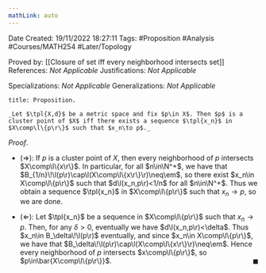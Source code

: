 ```yaml
---
mathLink: auto
---
```


<div class="topSpace"></div>

Date Created: 19/11/2022 18:27:11
Tags: #Proposition #Analysis #Courses/MATH254 #Later/Topology

Proved by: [[Closure of set iff every neighborhood intersects set]]
References: _Not Applicable_
Justifications: _Not Applicable_

Specializations: _Not Applicable_
Generalizations: _Not Applicable_

``` ad-Proposition
title: Proposition.

_Let $\tpl{X,d}$ be a metric space and fix $p\in X$. Then $p$ is a cluster point of $X$ iff there exists a sequence $\tpl{x_n}$ in $X\comp\l\{p\r\}$ such that $x_n\to p$._

```

_Proof_.
* ($\Rightarrow$): If $p$ is a cluster point of $X$, then every neighborhood of $p$ intersects $X\comp\l\{x\r\}$. In particular, for all $n\in\N^+$, we have that $B_{1/n}\!\l(p\r)\cap\l(X\comp\l\{x\r\}\r)\neq\em$, so there exist $x_n\in X\comp\l\{p\r\}$ such that $d\l(x_n,p\r)<1/n$ for all $n\in\N^+$. Thus we obtain a sequence $\tpl{x_n}$ in $X\comp\l\{p\r\}$ such that $x_n\to p$, so we are done.

* ($\Leftarrow$): Let $\tpl{x_n}$ be a sequence in $X\comp\l\{p\r\}$ such that $x_n\to p$. Then, for any $\delta>0$, eventually we have $d\l(x_n,p\r)<\delta$. Thus $x_n\in B_\delta\!\l(p\r)$ eventually, and since $x_n\in X\comp\l\{p\r\}$, we have that $B_\delta\!\l(p\r)\cap\l(X\comp\l\{x\r\}\r)\neq\em$. Hence every neighborhood of $p$ intersects $x\comp\l\{p\r\}$, so $p\in\bar{X\comp\l\{p\r\}}$.<span style="float:right;">$\blacksquare$</span>
